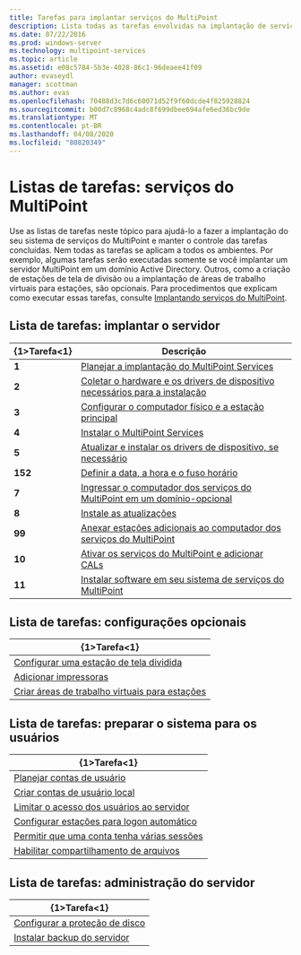 ```yaml
---
title: Tarefas para implantar serviços do MultiPoint
description: Lista todas as tarefas envolvidas na implantação de serviços do MultiPoint, juntamente com links para instruções
ms.date: 07/22/2016
ms.prod: windows-server
ms.technology: multipoint-services
ms.topic: article
ms.assetid: e08c5784-5b3e-4028-86c1-96deaee41f09
author: evaseydl
manager: scottman
ms.author: evas
ms.openlocfilehash: 70488d3c7d6c60071d52f9f60dcde4f825928824
ms.sourcegitcommit: b00d7c8968c4adc8f699dbee694afe6ed36bc9de
ms.translationtype: MT
ms.contentlocale: pt-BR
ms.lasthandoff: 04/08/2020
ms.locfileid: "80820349"
---
```

# <a name="task-lists-multipoint-services"></a>Listas de tarefas: serviços do MultiPoint
Use as listas de tarefas neste tópico para ajudá-lo a fazer a implantação do seu sistema de serviços do MultiPoint e manter o controle das tarefas concluídas. Nem todas as tarefas se aplicam a todos os ambientes. Por exemplo, algumas tarefas serão executadas somente se você implantar um servidor MultiPoint em um domínio Active Directory. Outros, como a criação de estações de tela de divisão ou a implantação de áreas de trabalho virtuais para estações, são opcionais. Para procedimentos que explicam como executar essas tarefas, consulte [Implantando serviços do MultiPoint](deploying-multipoint-services.md).  
  
## <a name="task-list-deploy-the-server"></a>Lista de tarefas: implantar o servidor  

|{1&gt;Tarefa&lt;1}|Descrição|  
|--------|---------------|  
|**1**|[Planejar a implantação do MultiPoint Services](planning-a-multipoint-services-deployment.md)|  
|**2**|[Coletar o hardware e os drivers de dispositivo necessários para a instalação](Collect-hardware-and-device-drivers-needed-for-the-installation.md)|  
|**3**|[Configurar o computador físico e a estação principal](Set-up-the-physical-computer-and-primary-station.md)|  
|**4**|[Instalar o MultiPoint Services](Install-MultiPoint-services.md)|  
|**5**|[Atualizar e instalar os drivers de dispositivo, se necessário](Update-and-install-device-drivers-if-needed.md)|  
|**152**|[Definir a data, a hora e o fuso horário](Set-the-date--time--and-time-zone.md)|  
|**7**|[Ingressar o computador dos serviços do MultiPoint em um domínio-opcional](Join-the-MultiPoint-services-computer-to-a-domain--optional-.md)|  
|**8**|[Instale as atualizações](Install-updates.md)|  
|**99**|[Anexar estações adicionais ao computador dos serviços do MultiPoint](Attach-additional-stations-to-your-MultiPoint-services-computer.md)|  
|**10**|[Ativar os serviços do MultiPoint e adicionar CALs](manage-client-access-licenses-with-multipoint-services.md)|  
|**11**|[Instalar software em seu sistema de serviços do MultiPoint](Install-software-on-your-MultiPoint-services-system.md)|  
  
## <a name="task-list-optional-configurations"></a>Lista de tarefas: configurações opcionais  
  
|{1&gt;Tarefa&lt;1}|  
|--------|  
|[Configurar uma estação de tela dividida](Set-up-a-split-screen-station-in-MultiPoint-services.md)|  
|[Adicionar impressoras](Add-printers.md)|  
|[Criar áreas de trabalho virtuais para estações](Create-Windows-10-Enterprise-virtual-desktops-for-stations.md)|  
  
## <a name="task-list-prepare-your-system-for-users"></a>Lista de tarefas: preparar o sistema para os usuários  
  
|{1&gt;Tarefa&lt;1}|  
|--------|  
|[Planejar contas de usuário](Plan-user-accounts-for-your-MultiPoint-services-environment.md)|  
|[Criar contas de usuário local](Create-local-user-accounts.md)|  
|[Limitar o acesso dos usuários ao servidor](Limit-users--access-to-the-server-in-MultiPoint-services.md)|  
|[Configurar estações para logon automático](Configure-stations-for-automatic-logon.md)|  
|[Permitir que uma conta tenha várias sessões](Allow-one-account-to-have-multiple-sessions.md)|  
|[Habilitar compartilhamento de arquivos](Enable-file-sharing-in-MultiPoint-services.md)|  
  
## <a name="task-list-server-administration"></a>Lista de tarefas: administração do servidor  
  
|{1&gt;Tarefa&lt;1}|  
|--------|  
|[Configurar a proteção de disco](Configure-Disk-Protection-in-MultiPoint-services.md)|  
|[Instalar backup do servidor](Install-Server-Backup-on-your-MultiPoint-services-computer.md)|
